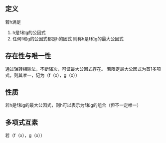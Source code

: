 ## 定义
若h满足
1. h是f和g的公因式
2. 任何f和g的公因式都是h的因式
则称h是f和g的最大公因式
## 存在性与唯一性
通过辗转相除法，不断降次，可证最大公因式存在。
若限定最大公因式为首1多项式，则其唯一，记为（f（x），g（x））

## 性质
若h是f和g的最大公因式，则h可以表示为f和g的组合（但不一定唯一）

## 多项式互素
若（f（x），g（x））

